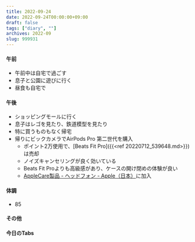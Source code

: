 ```yaml
---
title: 2022-09-24
date: 2022-09-24T00:00:00+09:00
draft: false
tags: ["diary", ""]
archives: 2022-09
slug: 999931
---
```

#### 午前
- 午前中は自宅で過ごす
- 息子と公園に遊びに行く
- 昼食も自宅で
#### 午後
- ショッピングモールに行く
- 息子はレゴを見たり、鉄道模型を見たり
- 特に買うものもなく帰宅
- 帰りにビックカメラでAirPods Pro 第二世代を購入
  - ポイント2万使用で、[Beats Fit Pro]({{<ref 20220712_539648.md>}})は売却
  - ノイズキャンセリングが良く効いている
  - Beats Fit Proよりも高級感があり、ケースの開け閉めの体験が良い
  - [AppleCare製品 - ヘッドフォン - Apple（日本）](https://www.apple.com/jp/support/products/headphones/)に加入
#### 体調
- 85
#### その他
#### 今日のTabs